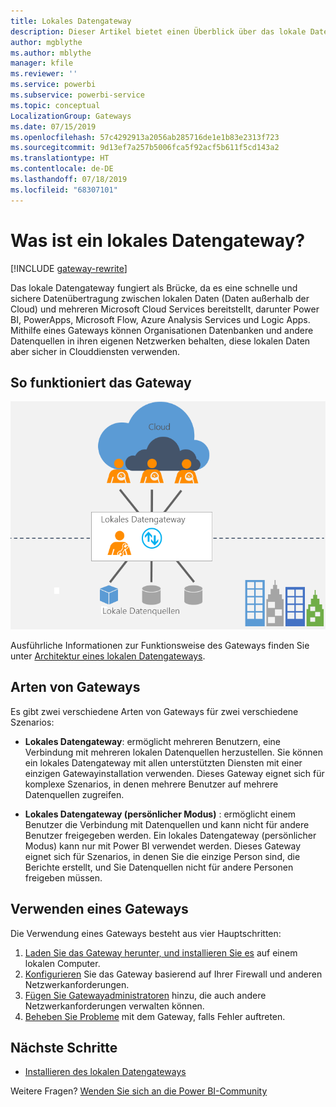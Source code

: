 ```yaml
---
title: Lokales Datengateway
description: Dieser Artikel bietet einen Überblick über das lokale Datengateway für Power BI. Mithilfe dieses Gateways können Sie mit DirectQuery-Datenquellen arbeiten. Sie können damit außerdem die Clouddatasets mit lokalen Daten aktualisieren.
author: mgblythe
ms.author: mblythe
manager: kfile
ms.reviewer: ''
ms.service: powerbi
ms.subservice: powerbi-service
ms.topic: conceptual
LocalizationGroup: Gateways
ms.date: 07/15/2019
ms.openlocfilehash: 57c4292913a2056ab285716de1e1b83e2313f723
ms.sourcegitcommit: 9d13ef7a257b5006fca5f92acf5b611f5cd143a2
ms.translationtype: HT
ms.contentlocale: de-DE
ms.lasthandoff: 07/18/2019
ms.locfileid: "68307101"
---
```

# <a name="what-is-an-on-premises-data-gateway"></a>Was ist ein lokales Datengateway?

[!INCLUDE [gateway-rewrite](includes/gateway-rewrite.md)]

Das lokale Datengateway fungiert als Brücke, da es eine schnelle und sichere Datenübertragung zwischen lokalen Daten (Daten außerhalb der Cloud) und mehreren Microsoft Cloud Services bereitstellt, darunter Power BI, PowerApps, Microsoft Flow, Azure Analysis Services und Logic Apps. Mithilfe eines Gateways können Organisationen Datenbanken und andere Datenquellen in ihren eigenen Netzwerken behalten, diese lokalen Daten aber sicher in Clouddiensten verwenden.

## <a name="how-the-gateway-works"></a>So funktioniert das Gateway

![Übersicht über Gateways](media/service-gateway-onprem/on-premises-data-gateway.png)

Ausführliche Informationen zur Funktionsweise des Gateways finden Sie unter [Architektur eines lokalen Datengateways](/data-integration/gateway/service-gateway-onprem-indepth).

## <a name="types-of-gateways"></a>Arten von Gateways

Es gibt zwei verschiedene Arten von Gateways für zwei verschiedene Szenarios:

* **Lokales Datengateway**: ermöglicht mehreren Benutzern, eine Verbindung mit mehreren lokalen Datenquellen herzustellen. Sie können ein lokales Datengateway mit allen unterstützten Diensten mit einer einzigen Gatewayinstallation verwenden. Dieses Gateway eignet sich für komplexe Szenarios, in denen mehrere Benutzer auf mehrere Datenquellen zugreifen.

* **Lokales Datengateway (persönlicher Modus)** : ermöglicht einem Benutzer die Verbindung mit Datenquellen und kann nicht für andere Benutzer freigegeben werden. Ein lokales Datengateway (persönlicher Modus) kann nur mit Power BI verwendet werden. Dieses Gateway eignet sich für Szenarios, in denen Sie die einzige Person sind, die Berichte erstellt, und Sie Datenquellen nicht für andere Personen freigeben müssen.

## <a name="using-a-gateway"></a>Verwenden eines Gateways

Die Verwendung eines Gateways besteht aus vier Hauptschritten:

1. [Laden Sie das Gateway herunter, und installieren Sie es](/data-integration/gateway/service-gateway-install) auf einem lokalen Computer.
2. [Konfigurieren](/data-integration/gateway/service-gateway-app) Sie das Gateway basierend auf Ihrer Firewall und anderen Netzwerkanforderungen.
3. [Fügen Sie Gatewayadministratoren](/data-integration/gateway/service-gateway-manage) hinzu, die auch andere Netzwerkanforderungen verwalten können.
4. [Beheben Sie Probleme](service-gateway-onprem-tshoot.md) mit dem Gateway, falls Fehler auftreten.

## <a name="next-steps"></a>Nächste Schritte

* [Installieren des lokalen Datengateways](/data-integration/gateway/service-gateway-install)


Weitere Fragen? [Wenden Sie sich an die Power BI-Community](http://community.powerbi.com/)
